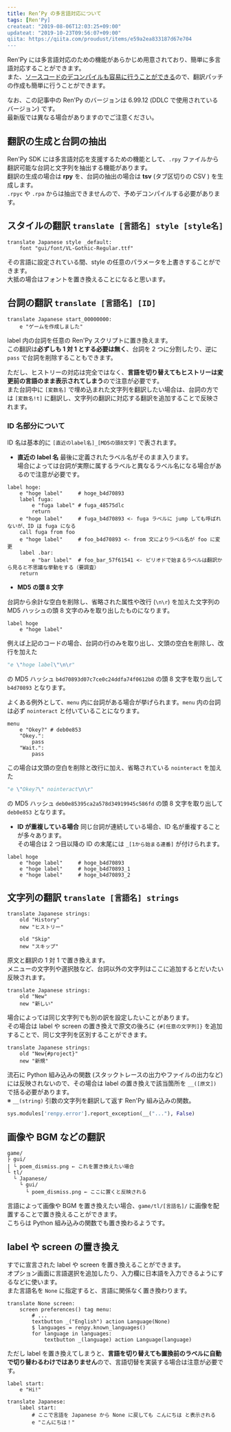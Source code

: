 ```yaml
---
title: Ren’Py の多言語対応について
tags: [Ren'Py]
createat: "2019-08-06T12:03:25+09:00"
updateat: "2019-10-23T09:56:07+09:00"
qiita: https://qiita.com/proudust/items/e59a2ea833187d67e704
---
```


Ren'Py には多言語対応のための機能があらかじめ用意されており、簡単に多言語対応することができます。  
また、[ソースコードのデコンパイルも容易に行うことができる](https://proudust.github.io/20190709-renpy-unpack/)ので、翻訳パッチの作成も簡単に行うことができます。  
  
なお、この記事中の Ren'Py のバージョンは 6.99.12 (DDLC で使用されているバージョン) です。  
最新版では異なる場合がありますのでご注意ください。  

## 翻訳の生成と台詞の抽出

Ren'Py SDK には多言語対応を支援するための機能として、`.rpy` ファイルから翻訳可能な台詞と文字列を抽出する機能があります。  
翻訳の生成の場合は **rpy** を、台詞の抽出の場合は **tsv** (タブ区切りの CSV ) を生成します。  
`.rpyc` や `.rpa` からは抽出できませんので、予めデコンパイルする必要があります。  

## スタイルの翻訳 `translate [言語名] style [style名]`

``` renpy
translate Japanese style _default:
    font "gui/font/VL-Gothic-Regular.ttf"
```

その言語に設定されている間、style の任意のパラメータを上書きすることができます。  
大抵の場合はフォントを置き換えることになると思います。  

## 台詞の翻訳 `translate [言語名] [ID]`

``` renpy
translate Japanese start_00000000:
    e "ゲームを作成しました"
```

label 内の台詞を任意の Ren'Py スクリプトに置き換えます。  
この翻訳は**必ずしも 1 対 1 とする必要は無く**、台詞を 2 つに分割したり、逆に `pass` で台詞を削除することもできます。  
  
ただし、ヒストリーの対応は完全ではなく、**言語を切り替えてもヒストリーは変更前の言語のまま表示されてしまう**ので注意が必要です。  
また台詞中に `[変数名]` で埋め込まれた文字列を翻訳したい場合は、台詞の方では `[変数名!t]` に翻訳し、文字列の翻訳に対応する翻訳を追加することで反映されます。  

### ID 名部分について

ID 名は基本的に `[直近のlabel名]_[MD5の頭8文字]` で表されます。

- **直近の label 名**
最後に定義されたラベル名がそのまま入ります。  
場合によっては台詞が実際に属するラベルと異なるラベル名になる場合があるので注意が必要です。  

``` renpy
label hoge:
    e "hoge label"     # hoge_b4d70893
    label fuga:
        e "fuga label" # fuga_48575dlc
        return
    e "hoge label"     # fuga_b4d70893 <- fuga ラベルに jump しても呼ばれないが、ID は fuga になる
    call fuga from foo
    e "hoge label"     # foo_b4d70893 <- from 文によりラベル名が foo に変更
    label .bar:
        e "bar label"  # foo_bar_57f61541 <- ピリオドで始まるラベルは翻訳から見ると不思議な挙動をする（要調査）
    return
```

- **MD5 の頭 8 文字**

台詞から余計な空白を削除し、省略された属性や改行 (`\n\r`) を加えた文字列の MD5 ハッシュの頭 8 文字のみを取り出したものになります。

``` renpy
label hoge
    e "hoge label"
```

例えば上記のコードの場合、台詞の行のみを取り出し、文頭の空白を削除し、改行を加えた

``` py
"e \"hoge label\"\n\r"
```

の MD5 ハッシュ `b4d70893d07c7ce0c24ddfa74f0612b8` の頭 8 文字を取り出して `b4d70893` となります。  
  
よくある例外として、`menu` 内に台詞がある場合が挙げられます。`menu` 内の台詞は必ず `nointeract` と付いていることになります。  

``` renpy
menu
    e "Okey?" # deb0e853
    "Okey.":
        pass
    "Wait.":
        pass
```

この場合は文頭の空白を削除と改行に加え、省略されている `nointeract` を加えた

``` py
"e \"Okey?\" nointeract\n\r"
```

の MD5 ハッシュ `deb0e85395ca2a578d34919945c586fd` の頭 8 文字を取り出して `deb0e853` となります。

- **ID が重複している場合**
同じ台詞が連続している場合、ID 名が重複することが多々あります。  
その場合は 2 つ目以降の ID の末尾には `_[1から始まる連番]` が付けられます。  

``` renpy
label hoge
    e "hoge label"     # hoge_b4d70893
    e "hoge label"     # hoge_b4d70893_1
    e "hoge label"     # hoge_b4d70893_2
```

## 文字列の翻訳 `translate [言語名] strings`

``` renpy
translate Japanese strings:
    old "History"
    new "ヒストリー"

    old "Skip"
    new "スキップ"
```

原文と翻訳の 1 対 1 で置き換えます。  
メニューの文字列や選択肢など、台詞以外の文字列はここに追加するとだいたい反映されます。  

``` renpy
translate Japanese strings:
    old "New"
    new "新しい"
```

場合によっては同じ文字列でも別の訳を設定したいことがあります。  
その場合は label や screen の置き換えで原文の後ろに `{#[任意の文字列]}` を追加することで、同じ文字列を区別することができます。  

``` renpy
translate Japanese strings:
    old "New{#project}"
    new "新規"
```

流石に Python 組み込みの関数 (スタックトレースの出力やファイルの出力など) には反映されないので、その場合は label の置き換えで該当箇所を `__([原文])` で括る必要があります。  
※ `__(string)` 引数の文字列を翻訳して返す Ren'Py 組み込みの関数。  

``` py
sys.modules['renpy.error'].report_exception(__("..."), False)
```

## 画像や BGM などの翻訳

```
game/
├ gui/
| └ poem_dismiss.png ← これを置き換えたい場合
└ tl/
  └ Japanese/
    └ gui/
      └ poem_dismiss.png ← ここに置くと反映される
```

言語によって画像や BGM を置き換えたい場合、`game/tl/[言語名]/` に画像を配置することで置き換えることができます。  
こちらは Python 組み込みの関数でも置き換わるようです。  

## label や screen の置き換え

すでに宣言された label や screen を置き換えることができます。  
オプション画面に言語選択を追加したり、入力欄に日本語を入力できるようにするなどに使います。  
また言語名を `None` に指定すると、言語に関係なく置き換わります。  

``` renpy
translate None screen:
    screen preferences() tag menu:
        # ...
        textbutton _("English") action Language(None)
        $ languages = renpy.known_languages()
        for language in languages:
            textbutton _(language) action Language(language)
```

ただし label を置き換えてしまうと、**言語を切り替えても置換前のラベルに自動で切り替わるわけではありません**ので、言語切替を実装する場合は注意が必要です。

``` renpy
label start:
    e "Hi!"

translate Japanese:
    label start:
        # ここで言語を Japanese から None に戻しても こんにちは と表示される
        e "こんにちは！"
```
